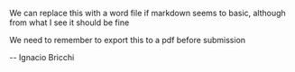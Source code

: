 We can replace this with a word file if markdown seems to basic, although from what I see it should be fine

We need to remember to export this to a pdf before submission

-- Ignacio Bricchi